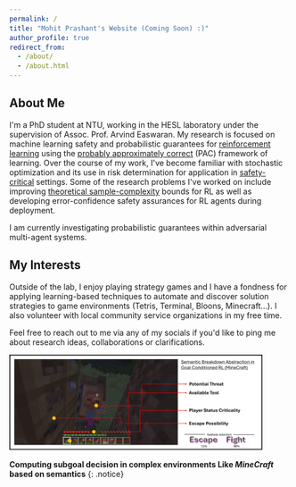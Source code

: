 ```yaml
---
permalink: /
title: "Mohit Prashant's Website (Coming Soon) :)"
author_profile: true
redirect_from: 
  - /about/
  - /about.html
---
```



About Me
------
I'm a PhD student at NTU, working in the HESL laboratory under the supervision of Assoc. Prof. Arvind Easwaran. 
My research is focused on machine learning safety and probabilistic guarantees for [reinforcement learning](https://en.wikipedia.org/wiki/Reinforcement_learning) using the [probably approximately correct](https://en.wikipedia.org/wiki/Probably_approximately_correct_learning) (PAC) framework of learning.
Over the course of my work, I've become familiar with stochastic optimization and its use in risk determination for application in [safety-critical](https://en.wikipedia.org/wiki/Safety-critical_system) settings. 
Some of the research problems I've worked on include improving [theoretical sample-complexity](https://en.wikipedia.org/wiki/Sample_complexity) bounds for RL as well as developing error-confidence safety assurances for RL agents during deployment. 

I am currently investigating probabilistic guarantees within adversarial multi-agent systems.




My Interests
------
Outside of the lab, I enjoy playing strategy games and I have a fondness for applying learning-based techniques to automate and discover solution strategies to game environments (Tetris, Terminal, Bloons, Minecraft...).
I also volunteer with local community service organizations in my free time.

Feel free to reach out to me via any of my socials if you'd like to ping me about research ideas, collaborations or clarifications.


<img src='/images/MinecraftRL.png'>

__Computing subgoal decision in complex environments Like _MineCraft_ based on semantics__
{: .notice}


<head>
    <style>
        .column1 {
            float: left;
            width: 35%;

        }

        .column2 {
            float: left;
            width: 60%;

        }

        img {
            width: 90%
        }
    </style>
</head>

<body>
    <div class="column1">
        <img src="/images/tetrisbot.gif">
    </div>
    <div class="column2">
        <img src="/images/LunarLander.gif">
    </div>
</body>


__RL agent solutions to _Tetris_ and _LunarLander_ __
{: .notice}


Recent Updates
======


